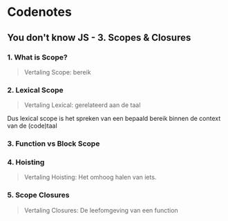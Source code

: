 # Codenotes

## You don't know JS - 3. Scopes & Closures
### 1. What is Scope?
> Vertaling Scope: bereik

### 2. Lexical Scope
> Vertaling Lexical: gerelateerd aan de taal

Dus lexical scope is het spreken van een bepaald bereik binnen de context van de (code)taal
### 3. Function vs Block Scope
### 4.  Hoisting
> Vertaling Hoisting: Het omhoog halen van iets.
### 5. Scope Closures
> Vertaling Closures: De leefomgeving van een function
